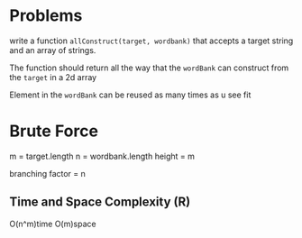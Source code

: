 # Problems 
write a function `allConstruct(target, wordbank)` that accepts a target string and an array of strings. 

The function should return all the way that the `wordBank` can construct from the `target` in a 2d array 

 Element in the `wordBank` can be reused as many times as u see fit

# Brute Force 
m = target.length 
n = wordbank.length 
height = m 

branching factor = n

## Time and Space Complexity (R)
 O(n^m)time
 O(m)space

